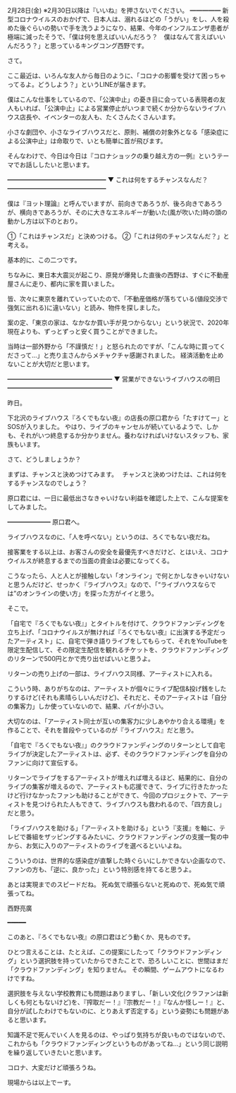 2月28日(金) ※2月30日以降は『いいね』を押さないでください。
━━━━━
新型コロナウイルスのおかげで、日本人は、溺れるほどの「うがい」をし、人を殺めた後ぐらいの勢いで手を洗うようになり、結果、今年のインフルエンザ患者が極端に減ったそうで、「僕は何を思えばいいんだろう？　僕はなんて言えばいいんだろう？」と思っているキングコング西野です。

さて。

ここ最近は、いろんな友人から毎日のように、「コロナの影響を受けて困っちゃってるよ。どうしよう？」というLINEが届きます。

僕はこんな仕事をしているので、「公演中止」の憂き目に会っている表現者の友人もいれば、「公演中止」による営業停止がいつまで続くか分からないライブハウス店長や、イベンターの友人も、たくさんたくさんいます。

小さな劇団や、小さなライブハウスだと、原則、補償の対象外となる「感染症による公演中止」は命取りで、いとも簡単に首が飛びます。

そんなわけで、今日は今日は『コロナショックの乗り越え方の一例』というテーマでお話ししたいと思います。

━━━━━━━━━━━━━━━━
▼ これは何をするチャンスなんだ？
━━━━━━━━━━━━━━━━

僕は『ヨット理論』と呼んでいますが、前向きであろうが、後ろ向きであろうが、横向きであろうが、そのに大きなエネルギーが動いた(風が吹いた)時の頭の動かし方は以下のとおり。

①「これはチャンスだ」と決めつける。
②「これは何のチャンスなんだ？」と考える。

基本的に、この二つです。

ちなみに、東日本大震災が起こり、原発が爆発した直後の西野は、すぐに不動産屋さんに走り、都内に家を買いました。

皆、次々に東京を離れていっていたので、「不動産価格が落ちている(値段交渉で強気に出れる)に違いない」と読み、物件を探しました。

案の定、「東京の家は、なかなか買い手が見つからない」という状況で、2020年現在よりも、ずっとずっと安く買うことができました。

当時は一部外野から「不謹慎だ！」と怒られたのですが、「こんな時に買ってくださって…」と売り主さんからメチャクチャ感謝されました。
経済活動を止めないことが大切だと思います。

━━━━━━━━━━━━━━━━━
▼ 営業ができないライブハウスの明日
━━━━━━━━━━━━━━━━━

昨日。

下北沢のライブハウス『ろくでもない夜』の店長の原口君から「たすけてー」とSOSが入りました。
やはり、ライブのキャンセルが続いているようで、しかも、それがいつ終息するか分かりません。養わなければいけないスタッフも、家族もいます。

さて、どうしましょうか？

まずは、チャンスと決めつけてみます。　
チャンスと決めつけたは、これは何をするチャンスなのでしょう？

原口君には、一日に最低出さなきゃいけない利益を確認した上で、こんな提案をしてみました。

━━━━━━━
原口君へ。

ライブハウスなのに、「人を呼べない」というのは、ろくでもない夜だね。　

接客業をする以上は、お客さんの安全を最優先すべきだけど、とはいえ、コロナウイルスが終息するまでの当面の資金は必要になってくる。

こうなったら、人と人とが接触しない「オンライン」で何とかしなきゃいけないと思うんだけど、せっかく『ライブハウス』なので、「“ライブハウスならでは”のオンラインの使い方」を探った方がイイと思う。

そこで。

「自宅で『ろくでもない夜』」とタイトルを付けて、クラウドファンディングを立ち上げ、「コロナウイルスが無ければ『ろくでもない夜』に出演する予定だったアーティスト」に、自宅で弾き語りライブをしてもらって、それをYouTubeを限定生配信して、その限定生配信を観れるチケットを、クラウドファンディングのリターンで500円とかで売り出せばいいと思うよ。　

リターンの売り上げの一部は、ライブハウス同様、アーティストに入れる。

こういう時、ありがちなのは、アーティストが個々にライブ配信&投げ銭をしたりするけど(それも素晴らしいんだけど)、それだと、そのアーティストは「自分の集客力」しか使っていないので、結果、パイが小さい。

大切なのは、「アーティスト同士が互いの集客力に少しあやかり合える環境」を作ることで、それを普段やっているのが『ライブハウス』だと思う。　　　

「自宅で『ろくでもない夜』」のクラウドファンディングのリターンとして自宅ライブが決定したアーティストは、必ず、そのクラウドファンディングを自分のファンに向けて宣伝する。

リターンでライブをするアーティストが増えれば増えるほど、結果的に、自分のライブの集客が増えるので、アーティストも応援できて、ライブに行きたかったけど行けなかったファンも助けることができて、今回のプロジェクトで、アーティストを見つけられた人もできて、ライブハウスも救われるので、「四方良し」だと思う。　

「ライブハウスを助ける」「アーティストを助ける」という『支援』を軸に、テレビで番組をザッピングするみたいに、クラウドファンディングの支援一覧の中から、お気に入りのアーティストのライブを選べるといいよね。

こういうのは、世界的な感染症が直撃した時ぐらいにしかできない企画なので、ファンの方も、「逆に、良かった」という特別感を持てると思うよ。　

あとは実現までのスピードだね。
死ぬ気で頑張らないと死ぬので、死ぬ気で頑張ってね。

西野亮廣

━━━━━

このあと、『ろくでもない夜』の原口君はどう動くか、見ものです。

ひとつ言えることは、たとえば、この提案にしたって「クラウドファンディング」という選択肢を持っていたからできたことで、恐ろしいことに、世間はまだ「クラウドファンディング」を知りません。
その瞬間、ゲームアウトになるわけですね。

選択肢を与えない学校教育にも問題はありますし、「新しい文化(クラファンは新しくも何ともないけど)を、『搾取だー！』『宗教だー！』『なんか怪しー！』と、自分が試したわけでもないのに、とりあえず否定する」という姿勢にも問題があると思います。

知識不足で死んでいく人を見るのは、やっぱり気持ちが良いものではないので、これからも「クラウドファンディングというものがあってね…」という同じ説明を繰り返していきたいと思います。

コロナ、大変だけど頑張ろうね。

現場からは以上でーす。


